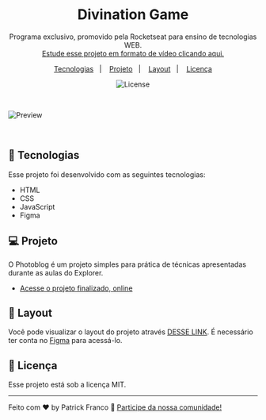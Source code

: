 <h1 align="center"> Divination Game </h1>

<p align="center">
Programa exclusivo, promovido pela Rocketseat para ensino de tecnologias WEB. <br/>
<a href="https://www.rocketseat.com.br">Estude esse projeto em formato de vídeo clicando aqui.</a>
</p>

<p align="center">
  <a href="#-tecnologias">Tecnologias</a>&nbsp;&nbsp;&nbsp;|&nbsp;&nbsp;&nbsp;
  <a href="#-projeto">Projeto</a>&nbsp;&nbsp;&nbsp;|&nbsp;&nbsp;&nbsp;
  <a href="#-layout">Layout</a>&nbsp;&nbsp;&nbsp;|&nbsp;&nbsp;&nbsp;
  <a href="#memo-licença">Licença</a>
</p>

<p align="center">
  <img alt="License" src="https://img.shields.io/static/v1?label=license&message=MIT&color=49AA26&labelColor=000000">
</p>

<br>

![Preview](https://github.com/patrickxfranco/divination-game/assets/52086621/8058fb2c-68ed-4b73-9d19-cab6d7f9f7a1)



<br>

## 🚀 Tecnologias

Esse projeto foi desenvolvido com as seguintes tecnologias:

- HTML
- CSS
- JavaScript
- Figma

## 💻 Projeto

O Photoblog é um projeto simples para prática de técnicas apresentadas durante as aulas do Explorer.

- [Acesse o projeto finalizado, online](https://patrickxfranco.github.io/divination-game/)

## 🔖 Layout

Você pode visualizar o layout do projeto através [DESSE LINK](https://www.figma.com/file/1uoyr5Pzp7crVQPS6GZ6EQ/Jogo-Adivinha%C3%A7%C3%A3o-(Copy)?type=design&node-id=5%3A91&mode=design&t=szh1fH4gjE0YMqFc-1). É necessário ter conta no [Figma](https://figma.com) para acessá-lo.

## :memo: Licença

Esse projeto está sob a licença MIT.

---

Feito com ♥ by Patrick Franco :wave: [Participe da nossa comunidade!](https://discord.gg/rocketseat)
